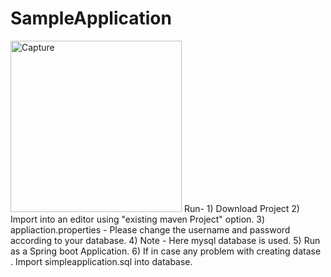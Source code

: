 # SampleApplication
<img width="274" alt="Capture" src="https://user-images.githubusercontent.com/83878750/119327518-b147e400-bca0-11eb-84d7-d2797e85817d.PNG">
Run-
1) Download Project
2) Import into an editor using "existing maven Project" option.
3) appliaction.properties - Please change the username and password according to your database.
4) Note - Here mysql database is used. 
5) Run as a Spring boot Application.
6) If in case any problem with creating datase . Import simpleapplication.sql into database.
